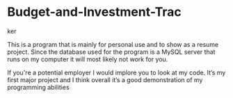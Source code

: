 # Budget-and-Investment-Trac
ker

This is a program that is mainly for personal use and to show as a resume project.
Since the database used for the program is a MySQL server that runs on my computer
it will most likely not work for you.

If you're a potential employer I would implore you to look at my code. 
It’s my first major project and I think overall it’s a good demonstration
of my programming abilities
